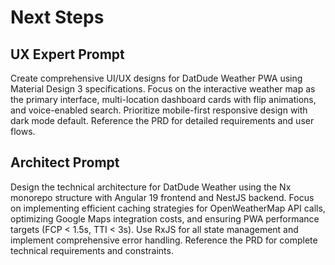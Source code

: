 # Next Steps

## UX Expert Prompt

Create comprehensive UI/UX designs for DatDude Weather PWA using Material Design 3 specifications. Focus on the interactive weather map as the primary interface, multi-location dashboard cards with flip animations, and voice-enabled search. Prioritize mobile-first responsive design with dark mode default. Reference the PRD for detailed requirements and user flows.

## Architect Prompt

Design the technical architecture for DatDude Weather using the Nx monorepo structure with Angular 19 frontend and NestJS backend. Focus on implementing efficient caching strategies for OpenWeatherMap API calls, optimizing Google Maps integration costs, and ensuring PWA performance targets (FCP < 1.5s, TTI < 3s). Use RxJS for all state management and implement comprehensive error handling. Reference the PRD for complete technical requirements and constraints.